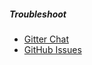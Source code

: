 ##### Troubleshoot

* [Gitter Chat](https://gitter.im/mosbth/design)
* [GitHub Issues](https://github.com/canax/anax-flat/issues)
